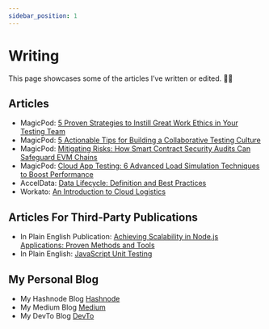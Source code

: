 ```yaml
---
sidebar_position: 1
---
```


# Writing

This page showcases some of the articles I’ve written or edited. ✍🏾


## Articles

- MagicPod: [5 Proven Strategies to Instill Great Work Ethics in Your Testing Team](https://blog.magicpod.com/5-proven-strategies-to-instill-great-work-ethics-in-your-testing-team)
- MagicPod: [5 Actionable Tips for Building a Collaborative Testing Culture](https://blog.magicpod.com/5-actionable-tips-for-building-a-collaborative-testing-culture)
- MagicPod: [Mitigating Risks: How Smart Contract Security Audits Can Safeguard EVM Chains](https://blog.magicpod.com/mitigating-risks-how-smart-contract-security-audits-can-safeguard-evm-chains)
- MagicPod: [Cloud App Testing: 6 Advanced Load Simulation Techniques to Boost Performance](https://blog.magicpod.com/cloud-app-testing-6-advanced-load-simulation-techniques-to-boost-performance)
- AccelData: [Data Lifecycle: Definition and Best Practices](https://www.acceldata.io/blog/data-lifecycle)
- Workato: [An Introduction to Cloud Logistics](https://www.workato.com/the-connector/cloud-logistics/)

## Articles For Third-Party Publications

- In Plain English Publication: [Achieving Scalability in Node.js Applications: Proven Methods and Tools](https://javascript.plainenglish.io/achieving-scalability-in-node-js-applications-proven-methods-and-tools-fac82643545b)
- In Plain English: [JavaScript Unit Testing](https://medium.com/javascript-in-plain-english/javascript-unit-testing-542d01ad3a84)


## My Personal Blog

- My Hashnode Blog [Hashnode](https://kaykay7.hashnode.dev/)
- My Medium Blog [Medium](https://medium.com/@kaylaychi77)
- My DevTo Blog [DevTo](https://dev.to/kelechikizito)